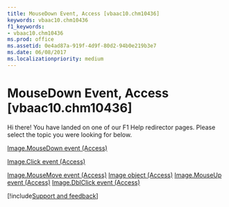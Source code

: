 ```yaml
---
title: MouseDown Event, Access [vbaac10.chm10436]
keywords: vbaac10.chm10436
f1_keywords:
- vbaac10.chm10436
ms.prod: office
ms.assetid: 0e4ad87a-919f-4d9f-80d2-94b0e219b3e7
ms.date: 06/08/2017
ms.localizationpriority: medium
---
```



# MouseDown Event, Access [vbaac10.chm10436]

Hi there! You have landed on one of our F1 Help redirector pages. Please select the topic you were looking for below.

[Image.MouseDown event (Access)](https://msdn.microsoft.com/library/03da9154-2e2b-7801-ec11-06101f7cecb0%28Office.15%29.aspx)

[Image.Click event (Access)](https://msdn.microsoft.com/library/1bca7597-b536-908e-c3fd-25f9dd5e1ab8%28Office.15%29.aspx)

[Image.MouseMove event (Access)](https://msdn.microsoft.com/library/651525b5-0a71-0e54-d4ed-3802e672b4c2%28Office.15%29.aspx)
[Image object (Access)](https://msdn.microsoft.com/library/1bcc8552-94e2-b799-6903-392205cb4341%28Office.15%29.aspx)
[Image.MouseUp event (Access)](https://msdn.microsoft.com/library/29aa863b-315a-7b4b-7c9c-89fcbb44e83a%28Office.15%29.aspx)
[Image.DblClick event (Access)](https://msdn.microsoft.com/library/605ec6dc-0159-a20e-9b02-cfd9d0a23dd1%28Office.15%29.aspx)

[!include[Support and feedback](~/includes/feedback-boilerplate.md)]